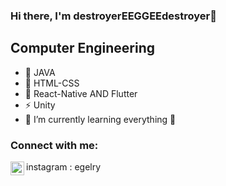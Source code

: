 ### Hi there, I'm destroyerEEGGEEdestroyer👋


## Computer Engineering

- 🔭 JAVA
- 👯 HTML-CSS
- 🥅 React-Native AND Flutter
- ⚡ Unity
- 🌱 I’m currently learning everything 🤣


### Connect with me:
<img align="left" alt="codeSTACKr | Instagram"  width="22px" src="https://cdn.jsdelivr.net/npm/simple-icons@v3/icons/instagram.svg" hr />
instagram : egelry 














